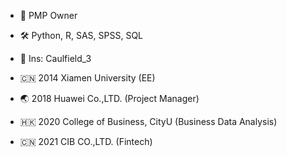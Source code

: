 - 📇 PMP Owner
- 🛠 Python, R, SAS, SPSS, SQL
- 📸 Ins: Caulfield_3

- 🇨🇳 2014 Xiamen University (EE)
- 🌏 2018 Huawei Co.,LTD. (Project Manager)
- 🇭🇰 2020 College of Business, CityU (Business Data Analysis)
- 🇨🇳 2021 CIB CO.,LTD. (Fintech)

<!---
Caulfield3/Caulfield3 is a ✨ special ✨ repository because its `README.md` (this file) appears on your GitHub profile.
You can click the Preview link to take a look at your changes.
--->

